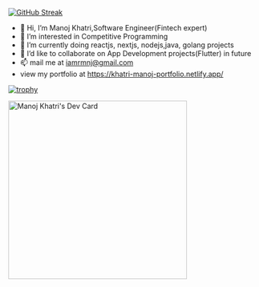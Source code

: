 [![GitHub Streak](https://streak-stats.demolab.com/?user=RmNj17)](https://git.io/streak-stats)
- 👋 Hi, I’m Manoj Khatri,Software Engineer(Fintech expert)
- 👀 I’m interested in Competitive Programming
- 🌱 I’m currently doing reactjs, nextjs, nodejs,java, golang projects
- 💞️ I’d like to collaborate on App Development projects(Flutter) in future
- 📫 mail me at iamrmnj@gmail.com
- view my portfolio at https://khatri-manoj-portfolio.netlify.app/

  
[![trophy](https://github-profile-trophy.vercel.app/?username=RmNj17)](https://github.com/RmNj17/github-profile-trophy)

<a href="https://app.daily.dev/manojkhatri46"><img src="https://api.daily.dev/devcards/v2/whybnczMfSnTH6axc7yD5.png?type=default&r=t2e" width="356" alt="Manoj Khatri's Dev Card"/></a>

<!---
RmNj17/RmNj17 is a ✨ special ✨ repository because its `README.md` (this file) appears on your GitHub profile.
You can click the Preview link to take a look at your changes.
--->
